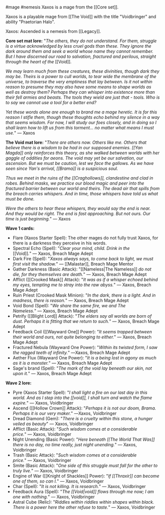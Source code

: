 #mage #nemesis
Xaxos is a mage from the [[Core set]].

Xaxos is a playable mage from [[The Void]] with the title "Voidbringer" and ability "Praetorian Halo".

Xaxos: Ascended is a nemesis from [[Legacy]].

__Core set mat lore:__
"<i>The others, they do not understand. For them, struggle is a virtue acknowledged by less cruel gods than these. They ignore the dark around them and seek a world whose name they cannot remember. But I have discerned our road to salvation, fractured and perilous, straight through the heart of the </i>[[Void]]<i>.  
  
We may learn much from these creatures, these divinities, though dark they may be. Theirs is a power to cull worlds, to tear wide the membrane of the universe, to traverse the very emptiness that lay between. Is it not within reason to presume they may also have some means to shape worlds as well as destroy them? Perhaps they can whisper into existence more than their fell armies and beasts. The tools they wield are just that - tools. Who is to say we cannot use a tool for a better end?  
  
Yet these words alone are enough to brand me a mage heretic. It is for this reason I stifle them, though these thoughts echo behind my silence in a way that seems wisdom. For now, I will study our foes closely, and in doing so I shall learn how to lift us from this torment... no matter what means I must use.</i>" ― Xaxos

__The Void mat lore:__
"_There are others now. Others like me. Others that believe there is a wisdom to be had in our supposed enemies. [[Yan Magda]] only reinforces this theory, as she walked between worlds with her gaggle of oddities for aeons. The void may yet be our salvation, our ascension. But we must be caution, lest we face the gallows. As we have seen since Yan's arrival, [[Brama]] is a suspicious soul._  
  
_Thus we meet in the ruins of the [[Craghollows]], clandestine and clad in robes. Behind masks, we practice our blood magic and peer into the fractured barrier between our world and theirs. The dead air that spills from the breach carries whispers. And in time, those whispers have told us what must be done._

_Were the others to hear these whispers, they would say the end is near. And they would be right. The end is fast approaching. But not ours. Our time is just beginning._" ― Xaxos


__Wave 1 cards:__
+ Flare (Xaxos Starter Spell): The other mages do not fully trust Xaxos, for there is a darkness they perceive in his words.
+ Spectral Echo (Spell): "<i>Clear your mind, child. Drink in the </i>[[Void]]<i>.</i>" ― Xaxos, Breach Mage Adept
+ Dark Fire (Spell): "_Xaxos always says, to come back to light, we must first visit the shadow._" ― [[Malastar]], Breach Mage Mentor
+ Gather Darkness (Basic Attack): "[[Nameless|The Nameless]] _do not die, for they themselves are death._" ― Xaxos, Breach Mage Adept
+ Afflict ([[Crooked Mask]] Attack): "_It was as if a whisper echoed behind my eyes, tempting me to stray into the raw abyss._" ― Xaxos, Breach Mage Adept
+ Ruin Priest (Crooked Mask Minion): "_In the dark, there is a light. And in madness, there is reason._" ― Xaxos, Breach Mage Adept
+ Void Bond (Spell): "_We share the same fire, we and The Nameless._" ― Xaxos, Breach Mage Adept
+ Petrify ([[Blight Lord]] Attack): "_The elders say all worlds are born of dust. Perhaps it is fitting that we return to such._" ― Xaxos, Breach Mage Adept
+ Feedback Coil ([[Wayward One]] Power): "_It seems trapped between their world and ours, not quite belonging to either._" ― Xaxos, Breach Mage Adept
+ Fractured Nebula (Wayward One Power): "_Within its twisted form, I saw the ragged teeth of infinity._" ―Xaxos, Breach Mage Adept
+ Aether Flux (Wayward One Power): "_It is a being lost in agony as much as it is a monster._" ― Xaxos, Breach Mage Adept
+ Sage's brand (Spell): "_The mark of the void lay beneath our skin, not upon it._" ― Xaxos, Breach Mage Adept

__Wave 2 lore:__
+ Pyre (Xaxos Starter Spell): "_I shall light a fire on our last day in this world. And as I step into the [[void]], I shall turn and watch the flame expire._" ― Xaxos, Voidbringer
+ Ascend ([[Hollow Crown]] Attack): "_Perhaps it is not our doom, Brama. Perhaps it is our very maker._" ―Xaxos, Voidbringer
+ Dread Diamond (Gem): "_There is a cruelty within this stone, a hunger veiled as beauty_" ― Xaxos, Voidbringer
+ Afflict (Basic Attack): "_Such wisdom comes at a considerable price._" ― Xaxos, Voidbringer
+ Night Unending (Basic Power): "_Here beneath [[The World That Was]] there is no day, no time really, just night unending._" ― Xaxos, Voidbringer
+ Trash (Basic Attack): "_Such wisdom comes at a considerable price._" ― Xaxos, Voidbringer
+ Smite (Basic Attack): "_One side of this struggle must fall for the other to truly live._" ― Xaxos, Voidbringer
+ Engine of War ([[Knight of Shackles]] Power): "_If [[Thraxir]] can become one of them, so can I._" ― Xaxos, Voidbringer
+ Char (Spell): "_It is not killing. It is research._" ― Xaxos, Voidbringer
+ Feedback Aura (Spell): "_The [[Void|void]] flows through me now; I am one with nothing._" ― Xaxos, Voidbringer
+ Astral Cube (Relic): "_Riddles within riddles within shapes within black. There is a power here the other refuse to taste._" ― Xaxos, Voidbringer